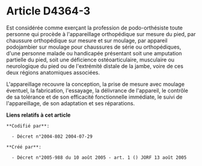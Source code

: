 # Article D4364-3

Est considérée comme exerçant la profession de podo-orthésiste toute personne qui procède à l'appareillage orthopédique sur
mesure du pied, par chaussure orthopédique sur mesure et sur moulage, par appareil podojambier sur moulage pour chaussures de
série ou orthopédiques, d'une personne malade ou handicapée présentant soit une amputation partielle du pied, soit une
déficience ostéoarticulaire, musculaire ou neurologique du pied ou de l'extrémité distale de la jambe, voire de ces deux
régions anatomiques associées.

L'appareillage recouvre la conception, la prise de mesure avec moulage éventuel, la fabrication, l'essayage, la délivrance de
l'appareil, le contrôle de sa tolérance et de son efficacité fonctionnelle immédiate, le suivi de l'appareillage, de son
adaptation et ses réparations.

**Liens relatifs à cet article**

	**Codifié par**:

	  - Décret n°2004-802 2004-07-29

	**Créé par**:

	  - Décret n°2005-988 du 10 août 2005 - art. 1 () JORF 13 août 2005
